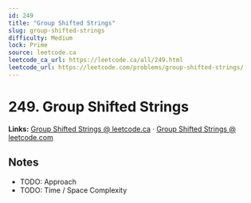 ```yaml
--- 
id: 249
title: "Group Shifted Strings"
slug: group-shifted-strings
difficulty: Medium
lock: Prime
source: leetcode.ca
leetcode_ca_url: https://leetcode.ca/all/249.html
leetcode_url: https://leetcode.com/problems/group-shifted-strings/
---
```


# 249. Group Shifted Strings

**Links:** [Group Shifted Strings @ leetcode.ca](https://leetcode.ca/all/249.html) · [Group Shifted Strings @ leetcode.com](https://leetcode.com/problems/group-shifted-strings/)

## Notes
- TODO: Approach
- TODO: Time / Space Complexity
